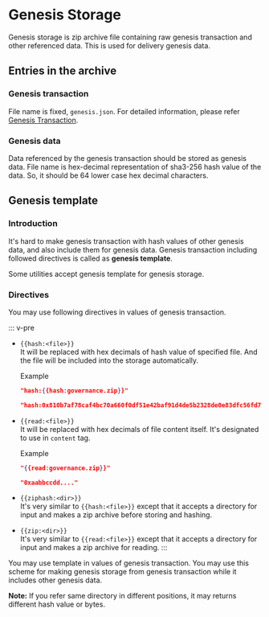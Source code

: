 # Genesis Storage

Genesis storage is zip archive file containing raw genesis transaction and
other referenced data.
This is used for delivery genesis data.

## Entries in the archive

### Genesis transaction

File name is fixed, `genesis.json`.
For detailed information, please refer [Genesis Transaction](genesis_tx.md).

### Genesis data

Data referenced by the genesis transaction should be stored as genesis data.
File name is hex-decimal representation of sha3-256 hash value of the data.
So, it should be 64 lower case hex decimal characters.

## Genesis template

### Introduction

It's hard to make genesis transaction with hash values of other genesis
data, and also include them for genesis data. Genesis transaction including
followed directives is called as **genesis template**.

Some utilities accept genesis template for genesis storage.

### Directives

You may use following directives in values of genesis transaction.

:::  v-pre
* `{{hash:<file>}}` <br>
  It will be replaced with hex decimals of hash value of
  specified file. And the file will be included into the storage automatically.
  
  Example
  ```json
  "hash:{{hash:governance.zip}}"
  ```
  ```json
  "hash:0x810b7af78caf4bc70a660f0df51e42baf91d4de5b2328de0e83dfc56fd70a6cb"
  ```
  
* `{{read:<file>}}` <br>
  It will be replaced with hex decimals of file content itself.
  It's designated to use in `content` tag.
  
  Example
  ```json
  "{{read:governance.zip}}"
  ```
  ```json
  "0xaabbccdd...."
  ```
  
* `{{ziphash:<dir>}}` <br>
  It's very similar to `{{hash:<file>}}` except that it accepts a directory
  for input and makes a zip archive before storing and hashing.
  
* `{{zip:<dir>}}` <br>
  It's very similar to `{{read:<file>}}` except that it accepts a directory
  for input and makes a zip archive for reading.
:::

You may use template in values of genesis transaction. You may use this
scheme for making genesis storage from genesis transaction while it includes
other genesis data.

**Note:**
If you refer same directory in different positions, it may returns different
hash value or bytes.

